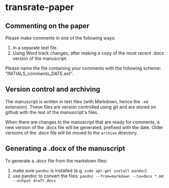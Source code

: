 transrate-paper
===============

## Commenting on the paper

Please make comments in one of the following ways:

1. In a separate text file.
2. Using Word track changes, after making a copy of the most recent .docx version of the manuscript.

Please name the file containing your comments with the following scheme: "INITIALS_comments_DATE.ext".

## Version control and archiving

The manuscript is written in text files (with Markdown, hence the `.md` extension). These files are version controlled using git and are stored on github with the rest of the manuscript's files.

When there are changes to the manuscript that are ready for comments, a new version of the .docx file will be generated, prefixed with the date. Older versions of the .docx file will be moved to the `archive` directory.

## Generating a .docx of the manuscript

To generate a .docx file from the markdown files:

1. make sure `pandoc` is installed (e.g. `sudo apt-get install pandoc`)
2. use pandoc to convert the files: `pandoc --from=markdown --to=docx *.md --output draft.docx`
